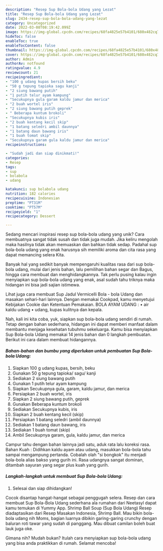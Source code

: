 ```yaml
---
description: "Resep Sup Bola-bola Udang yang Lezat"
title: "Resep Sup Bola-bola Udang yang Lezat"
slug: 2434-resep-sup-bola-bola-udang-yang-lezat
category: Uncategorized
date: 2022-03-08T08:19:42.099Z
image: https://img-global.cpcdn.com/recipes/68fa4825e57b4101/680x482cq70/sup-bola-bola-udang-foto-resep-utama.jpg
hideToc: false
enableToc: true
enableTocContent: false
thumbnail: https://img-global.cpcdn.com/recipes/68fa4825e57b4101/680x482cq70/sup-bola-bola-udang-foto-resep-utama.jpg
cover: https://img-global.cpcdn.com/recipes/68fa4825e57b4101/680x482cq70/sup-bola-bola-udang-foto-resep-utama.jpg
author: Admin
authorAv: notfound
ratingvalue: 4.9
reviewcount: 21
recipeingredient:
- "100 g udang kupas bersih beku"
- "50 g tepung tapioka sagu kanji"
- "2 siung bawang putih"
- "1 putih telur ayam kampung"
- "Secukupnya gula garam kaldu jamur dan merica"
- "2 buah wortel iris"
- "2 siung bawang putih geprek"
- " Beberapa kuntum brokoli"
- "Secukupnya kubis iris"
- "2 buah kentang kecil skip"
- "1 batang seledri ambil daunnya"
- "1 batang daun bawang iris"
- "1 buah tomat skip"
- "Secukupnya garam gula kaldu jamur dan merica"
recipeinstructions:

- "Sudah jadi dan siap dinikmati!"
categories:
- Resep
tags:
- sup
- bolabola
- udang

katakunci: sup bolabola udang 
nutrition: 182 calories
recipecuisine: Indonesian
preptime: "PT31M"
cooktime: "PT57M"
recipeyield: "1"
recipecategory: Dessert

---
```





Sedang mencari inspirasi resep sup bola-bola udang yang unik? Cara membuatnya sangat tidak susah dan tidak juga mudah. Jika keliru mengolah maka hasilnya tidak akan memuaskan dan bahkan tidak sedap. Padahal sup bola-bola udang yang enak harusnya sih memiliki aroma dan cita rasa yang dapat memancing selera Kita.





Banyak hal yang sedikit banyak mempengaruhi kualitas rasa dari sup bola-bola udang, mulai dari jenis bahan, lalu pemilihan bahan segar dan Bagus, hingga cara membuat dan menghidangkannya. Tak perlu pusing kalau ingin menyiapkan sup bola-bola udang yang enak,      asal sudah tahu triknya maka hidangan ini bisa jadi sajian istimewa.














Lihat juga cara membuat Sup Jadul Vermicelli Bola - bola Udang dan masakan sehari-hari lainnya. Dengan memakai Cookpad, kamu menyetujui Kebijakan Cookie dan Ketentuan Pemakaian. BOLA AYAM UDANG : • air kaldu udang • udang, kupas kulitnya dan kepala.






Nah, kali ini kita coba, yuk, siapkan sup bola-bola udang sendiri di rumah. Tetap dengan bahan sederhana, hidangan ini dapat memberi manfaat dalam membantu menjaga kesehatan tubuhmu sekeluarga. Kamu bisa menyiapkan Sup Bola-bola Udang memakai 14 jenis bahan dan 0 langkah pembuatan. Berikut ini cara dalam membuat hidangannya.

<!--inarticleads1-->

##### Bahan-bahan dan bumbu yang diperlukan untuk pembuatan Sup Bola-bola Udang:

1. Siapkan 100 g udang kupas, bersih, beku
1. Gunakan 50 g tepung tapioka/ sagu/ kanji
1. Sediakan 2 siung bawang putih
1. Gunakan 1 putih telur ayam kampung
1. Siapkan Secukupnya gula, garam, kaldu jamur, dan merica
1. Persiapkan 2 buah wortel, iris
1. Siapkan 2 siung bawang putih, geprek
1. Gunakan  Beberapa kuntum brokoli
1. Sediakan Secukupnya kubis, iris
1. Siapkan 2 buah kentang kecil (skip)
1. Persiapkan 1 batang seledri (ambil daunnya)
1. Sediakan 1 batang daun bawang, iris
1. Sediakan 1 buah tomat (skip)
1. Ambil Secukupnya garam, gula, kaldu jamur, dan merica


Campur tahu dengan bahan lainnya jadi satu, aduk rata lalu koreksi rasa. Bahan Kuah : Didihkan kaldu ayam atau udang, masukkan bola-bola tahu sampai mengampung pertanda. Cobalah olah &#34;si bongkok&#34; itu menjadi bola-bola alias bakso yang gurih ini. Rasa udangnya sangat dominan, ditambah sayuran yang segar plus kuah yang gurih. 

<!--inarticleads2-->

##### Langkah-langkah untuk membuat Sup Bola-bola Udang:


1. Selesai dan siap dihidangkan!

Cocok disantap hangat-hangat sebagai penggugah selera. Resep dan cara membuat Sup Bola-Bola Udang sederhana ala rumahan dari Neetasyl dapat kamu temukan di Yummy App. Shrimp Ball Soup (Sup Bola Udang) Resep diadaptasikan dari Resep Masakan Indonesia, Shrimp Ball. Mau bikin bola-bola udang nih Moms, bagian luarnya dibikin garing-garing crunchy dengan baluran roti tawar yang sudah di panggang. Mau dibuat camilan boleh buat lauk juga oke. 

Gimana nih? Mudah bukan? Itulah cara menyiapkan sup bola-bola udang yang bisa anda praktikkan di rumah. Selamat mencoba!
